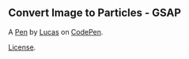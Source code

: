 Convert Image to Particles - GSAP
---------------------------------


A [Pen](https://codepen.io/lucasTheCoder/pen/wvbPKRO) by [Lucas](https://codepen.io/lucasTheCoder) on [CodePen](https://codepen.io).

[License](https://codepen.io/license/pen/wvbPKRO).